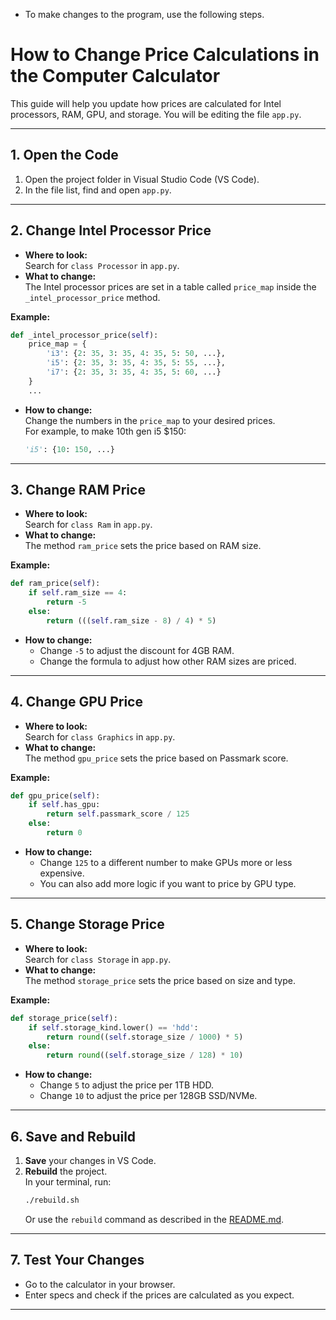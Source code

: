 - To make changes to the program, use the following steps.

# How to Change Price Calculations in the Computer Calculator

This guide will help you update how prices are calculated for Intel processors, RAM, GPU, and storage. You will be editing the file `app.py`.

---

## 1. Open the Code

1. Open the project folder in Visual Studio Code (VS Code).
2. In the file list, find and open `app.py`.

---

## 2. Change Intel Processor Price

- **Where to look:**  
  Search for `class Processor` in `app.py`.
- **What to change:**  
  The Intel processor prices are set in a table called `price_map` inside the `_intel_processor_price` method.

**Example:**
```python
def _intel_processor_price(self):
    price_map = {
        'i3': {2: 35, 3: 35, 4: 35, 5: 50, ...},
        'i5': {2: 35, 3: 35, 4: 35, 5: 55, ...},
        'i7': {2: 35, 3: 35, 4: 35, 5: 60, ...}
    }
    ...
```

- **How to change:**  
  Change the numbers in the `price_map` to your desired prices.  
  For example, to make 10th gen i5 $150:
  ```python
  'i5': {10: 150, ...}
  ```
  
---

## 3. Change RAM Price

- **Where to look:**  
  Search for `class Ram` in `app.py`.
- **What to change:**  
  The method `ram_price` sets the price based on RAM size.

**Example:**
```python
def ram_price(self):
    if self.ram_size == 4:
        return -5
    else:
        return (((self.ram_size - 8) / 4) * 5)
```

- **How to change:**  
  - Change `-5` to adjust the discount for 4GB RAM.
  - Change the formula to adjust how other RAM sizes are priced.

---

## 4. Change GPU Price

- **Where to look:**  
  Search for `class Graphics` in `app.py`.
- **What to change:**  
  The method `gpu_price` sets the price based on Passmark score.

**Example:**
```python
def gpu_price(self):
    if self.has_gpu:
        return self.passmark_score / 125 
    else:
        return 0
```

- **How to change:**  
  - Change `125` to a different number to make GPUs more or less expensive.
  - You can also add more logic if you want to price by GPU type.

---

## 5. Change Storage Price

- **Where to look:**  
  Search for `class Storage` in `app.py`.
- **What to change:**  
  The method `storage_price` sets the price based on size and type.

**Example:**
```python
def storage_price(self):
    if self.storage_kind.lower() == 'hdd':
        return round((self.storage_size / 1000) * 5)
    else:
        return round((self.storage_size / 128) * 10)
```

- **How to change:**  
  - Change `5` to adjust the price per 1TB HDD.
  - Change `10` to adjust the price per 128GB SSD/NVMe.

---

## 6. Save and Rebuild

1. **Save** your changes in VS Code.
2. **Rebuild** the project.  
   In your terminal, run:
   ```sh
   ./rebuild.sh
   ```
   Or use the `rebuild` command as described in the [README.md](README.md).

---

## 7. Test Your Changes

- Go to the calculator in your browser.
- Enter specs and check if the prices are calculated as you expect.

---